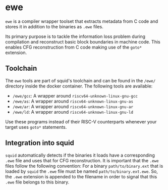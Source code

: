 # ewe

`ewe` is a compiler wrapper toolset that extracts metadata from C
code and stores it in addition to the binaries as `.ewe` files.

Its primary purpose is to tackle the information loss problem during compilation
and reconstruct basic block boundaries in machine code.
This enables CFG reconstruction from C code making use of the `goto*` extension.

## Toolchain
The `ewe` tools are part of squid's toolchain and can be found in the `/ewe/` directory
inside the docker container.
The following tools are available:

- `/ewe/gcc`: A wrapper around `riscv64-unknown-linux-gnu-gcc`
- `/ewe/as`: A wrapper around `riscv64-unknown-linux-gnu-as`
- `/ewe/ar`: A wrapper around `riscv64-unknown-linux-gnu-ar`
- `/ewe/ld`: A wrapper around `riscv64-unknown-linux-gnu-ld`

Use these programs instead of their RISC-V counterparts whenever your target uses `goto*` statements.

## Integration into squid
`squid` automatically detects if the binaries it loads have a corresponding `.ewe` file and uses that
for CFG reconstruction.
It is important that the `.ewe` files follow the following convention: For a binary `path/to/binary.ext` that is loaded
by `squid` the `.ewe` file must be named `path/to/binary.ext.ewe`. So, the `.ewe` extension is appended to the filename
in order to signal that this `.ewe` file belongs to this binary.
